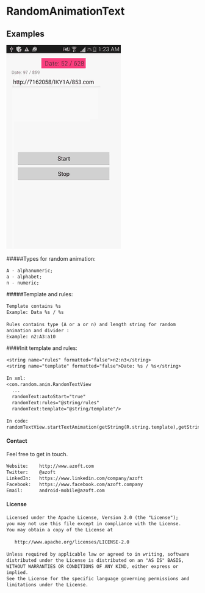 # RandomAnimationText

## Examples

![Example](resources/random_anim_text_small.gif "working example")

#####Types for random animation:
```
A - alphanumeric;
a - alphabet;
n - numeric;
```
#####Template and rules:
```
Template contains %s 
Example: Data %s / %s 

Rules contains type (A or a or n) and length string for random animation and divider : 
Example: n2:A3:a10
```

####Init template and rules:
```
<string name="rules" formatted="false">n2:n3</string>
<string name="template" formatted="false">Date: %s / %s</string>

In xml:
<com.random.anim.RandomTextView
  ...
  randomText:autoStart="true"
  randomText:rules="@string/rules"
  randomText:template="@string/template"/>

In code:
randomTextView.startTextAnimation(getString(R.string.template),getString(R.string.rules));
```

#### Contact ####

Feel free to get in touch.

    Website:    http://www.azoft.com
    Twitter:    @azoft
    LinkedIn:   https://www.linkedin.com/company/azoft
    Facebook:   https://www.facebook.com/azoft.company
    Email:      android-mobile@azoft.com

#### License ####

    Licensed under the Apache License, Version 2.0 (the "License");
    you may not use this file except in compliance with the License.
    You may obtain a copy of the License at

       http://www.apache.org/licenses/LICENSE-2.0

    Unless required by applicable law or agreed to in writing, software
    distributed under the License is distributed on an "AS IS" BASIS,
    WITHOUT WARRANTIES OR CONDITIONS OF ANY KIND, either express or implied.
    See the License for the specific language governing permissions and
    limitations under the License.

